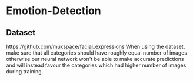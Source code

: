 # Emotion-Detection

## Dataset

https://github.com/muxspace/facial_expressions
When using the dataset, make sure that all categories should have roughly equal number of images otherwise our neural network won't be able to make accurate predictions and will instead favour the categories which had higher number of images during training.